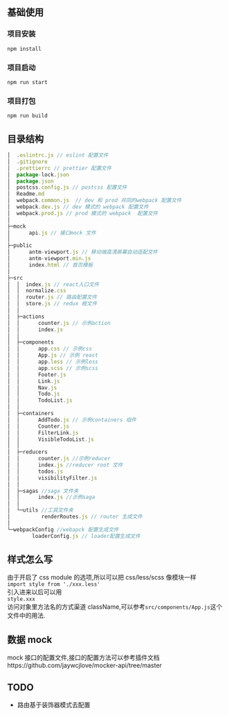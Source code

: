 ## 基础使用

### 项目安装

`npm install`

### 项目启动

`npm run start`

### 项目打包

`npm run build`

## 目录结构

```javascript
│  .eslintrc.js // eslint 配置文件
│  .gitignore
│  .prettierrc // prettier 配置文件
│  package-lock.json
│  package.json
│  postcss.config.js // postcss 配置文件
│  Readme.md
│  webpack.common.js  // dev 和 prod 共同的webpack 配置文件
│  webpack.dev.js // dev 模式的 webpack 配置文件
│  webpack.prod.js // prod 模式的 webpack  配置文件
│
├─mock
│      api.js // 接口mock 文件
│
├─public
│      antm-viewport.js // 移动端高清屏幕自动适配文件
│      antm-viewport.min.js
│      index.html // 首页模板
│
├─src
│  │  index.js // react入口文件
│  │  normalize.css
│  │  router.js // 路由配置文件
│  │  store.js // redux 根文件
│  │
│  ├─actions
│  │      counter.js // 示例action
│  │      index.js
│  │
│  ├─components
│  │      app.css // 示例css
│  │      App.js // 示例 react
│  │      app.less // 示例less
│  │      app.scss // 示例scss
│  │      Footer.js
│  │      Link.js
│  │      Nav.js
│  │      Todo.js
│  │      TodoList.js
│  │
│  ├─containers
│  │      AddTodo.js // 示例containers 组件
│  │      Counter.js
│  │      FilterLink.js
│  │      VisibleTodoList.js
│  │
│  ├─reducers
│  │      counter.js //示例reducer
│  │      index.js //reducer root 文件
│  │      todos.js
│  │      visibilityFilter.js
│  │
│  ├─sagas //saga 文件夹
│  │      index.js //示例saga
│  │
│  └─utils //工具文件夹
│          renderRoutes.js // router 生成文件
│
└─webpackConfig //webapck 配置生成文件
        loaderConfig.js // loader配置生成文件
```

## 样式怎么写

由于开启了 css module 的选项,所以可以把 css/less/scss 像模块一样  
`import style from './xxx.less'`  
引入进来以后可以用  
`style.xxx`  
访问对象里方法名的方式渠道 className,可以参考`src/components/App.js`这个文件中的用法.

## 数据 mock

mock 接口的配置文件,接口的配置方法可以参考插件文档https://github.com/jaywcjlove/mocker-api/tree/master

## TODO

- 路由基于装饰器模式去配置
